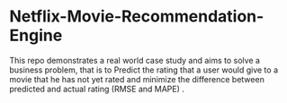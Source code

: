 # Netflix-Movie-Recommendation-Engine
This repo demonstrates a real world case study and aims to solve a business problem, that is to Predict the rating that a user would give to a movie that he has not yet rated and minimize the difference between predicted and actual rating (RMSE and MAPE) .

